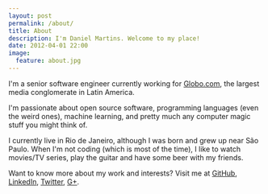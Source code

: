 ```yaml
---
layout: post
permalink: /about/
title: About
description: I'm Daniel Martins. Welcome to my place!
date: 2012-04-01 22:00
image:
  feature: about.jpg
---
```


I'm a senior software engineer currently working for
[Globo.com](http://globo.com), the largest media conglomerate in Latin America.

I'm passionate about open source software, programming languages (even the
weird ones), machine learning, and pretty much any computer magic stuff you
might think of.

I currently live in Rio de Janeiro, although I was born and grew up near São
Paulo. When I'm not coding (which is most of the time), I like to
watch movies/TV series, play the guitar and have some beer with my friends.

Want to know more about my work and interests? Visit me at
[GitHub](http://github.com/danielfm),
[LinkedIn](http://linkedin.com/in/danielfmartins),
[Twitter](http://twitter.com/danielfmt),
[G+](https://plus.google.com/109108662496973028846).
